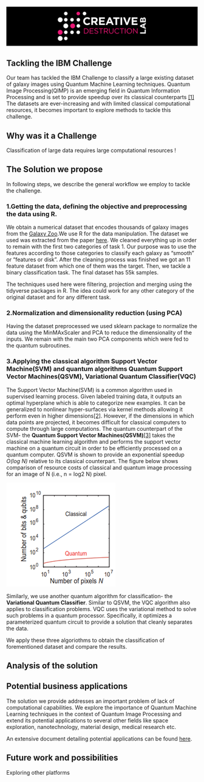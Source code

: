 ![CDL Hackaton](img/CDL_logo.png)

## Tackling the IBM Challenge
Our team has tackled the IBM Challenge to classify a large existing dataset of galaxy images using Quantum Machine Learning techniques. Quantum Image Processing(QIMP) is an emerging field in Quantum Information Processing and is set to provide speedup over its classical counterparts [[1]](https://arxiv.org/abs/1801.01465) The datasets are ever-increasing and with limited classical computational resources, it becomes important to explore methods to tackle this challenge.



## Why was it a Challenge 
Classification of large data requires large computational resources !





## The Solution we propose
In following steps, we describe the general workflow we employ to tackle the challenge. 

### 1.Getting the data, defining the objective and preprocessing the data using R.
We obtain a numerical dataset that encodes thousands of galaxy images from the [Galaxy Zoo](https://data.galaxyzoo.org/).We use R for the data manipulation. The dataset we used was extracted from the paper [here](https://www.researchgate.net/publication/280534264_Classifying_Galaxy_Images_through_Support_Vector_Machines). We cleaned everything up in order to remain with the first two categories of task 1. Our purpose was to use the features according to those categories to classify each galaxy as “smooth” or “features or disk”. After the cleaning process was finished we got an 11 feature dataset from which one of them was the target. Then, we tackle a binary classification task.
The final dataset has 55k samples.

The techniques used here were filtering, projection and merging using the tidyverse packages in R. The idea could work for any other category of the original dataset and for any different task.


### 2.Normalization and dimensionality reduction (using PCA)  
Having the dataset preprocessed we used sklearn package to normalize the data using the MinMAxScaler and PCA to reduce the dimensionality of the inputs. We remain with the main two PCA components which were fed to the quantum subroutines. 

### 3.Applying the classical algorithm Support Vector Machine(SVM) and quantum algorithms Quantum Support Vector Machines(QSVM), Variational Quantum Classifier(VQC)
The Support Vector Machine(SVM) is a common algorithm used in supervised learning process. Given  labeled training data, it outputs an optimal hyperplane which is able to categorize new examples. It can be generalized to nonlinear hyper-surfaces via kernel methods allowing it perform even in higher dimensions[[2]](https://www.springer.com/gp/book/9780387987804). However, if the dimensions in which data points are projected, it becomes difficult for classical computers to compute through large computations. The quantum counterpart of the SVM- the **Quantum Support Vector Machines(QSVM)**[[3]](https://medium.com/@aliceliu2004/quantum-support-vector-machines-a-new-era-of-ai-1262dd4b2c7e) takes the classical machine learning algorithm and performs the support vector machine on a quantum circuit in order to be efficiently processed on a quantum computer. QSVM is shown to provide an exponential speedup *O(log N)* relative to its classical counterpart.
The figure below shows comparison of resource costs of classical and quantum image processing for an image of N (i.e., n = log2 N) pixel.

![CDL Hackaton](img/qsvm.PNG)

Similarly, we use another quantum algorithm for classification- the **Variational Quantum Classifier**. Similar to QSVM, the VQC algorithm also applies to classification problems. VQC uses the variational method to solve such problems in a quantum processor. Specifically, it optimizes a parameterized quantum circuit to provide a solution that cleanly separates the data.

We apply these three algoriothms to obtain the classification of forementioned dataset and compare the results.




## Analysis of the solution

## Potential business applications
The solution we provide addresses an important problem of lack of computational capabilities. We explore the importance of Quantum Machine Learning techniques in the context of Quantum Image Processing and extend its potential applications to several other fields like space exploration, nanotechnology, material design, medical research etc. 


An extensive document detailing potential applications can be found [here](https://github.com/olgOk/Hackathon2020/blob/master/TBD/BusinessCases.md).





## Future work and possibilities 
Exploring other platforms


